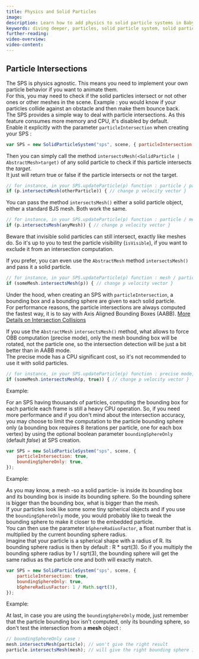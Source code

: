 ```yaml
---
title: Physics and Solid Particles
image:
description: Learn how to add physics to solid particle systems in Babylon.js.
keywords: diving deeper, particles, solid particle system, solid particles, physics
further-reading:
video-overview:
video-content:
---
```


## Particle Intersections

The SPS is physics agnostic. This means you need to implement your own particle behavior if you want to animate them.  
For this, you may need to check if the solid particles intersect or not other ones or other meshes in the scene. Example : you would know if your particles collide against an obstacle and then make them bounce back.  
The SPS provides a simple way to deal with particle intersections. As this feature consumes more memory and CPU, it's disabled by default.  
Enable it explicitly with the parameter `particleIntersection` when creating your SPS :

```javascript
var SPS = new SolidParticleSystem("sps", scene, { particleIntersection: true });
```

Then you can simply call the method `intersectsMesh(<SolidParticle | AbstractMesh>target)` of any solid particle to check if this particle intersects the _target_.  
It just will return true or false if the particle intersects or not the target.

```javascript
// for instance, in your SPS.updateParticle(p) function : particle / particle
if (p.intersectsMesh(otherParticle)) { // change p velocity vector }
```

You can pass the method `intersectsMesh()` either a solid particle object, either a standard BJS mesh. Both work the same.

```javascript
// for instance, in your SPS.updateParticle(p) function : particle / mesh
if (p.intersectsMesh(anyMesh)) { // change p velocity vector }
```

Beware that invisible solid particles can still intersect, exactly like meshes do. So it's up to you to test the particle visibility (`isVisible`), if you want to exclude it from an intersection computation.

If you prefer, you can even use the `AbstractMesh` method `intersectsMesh()` and pass it a solid particle.

```javascript
// for instance, in your SPS.updateParticle(p) function : mesh / particle
if (someMesh.intersectsMesh(p)) { // change p velocity vector }
```

Under the hood, when creating an SPS with `particleIntersection`, a bounding box and a bounding sphere are given to each solid particle.  
For performance reasons, the particle intersections are always computed the fastest way, it is to say with Axis Aligned Bounding Boxes (AABB). [More Details on Intersection Collisions](/features/featuresDeepDive/mesh/interactions/mesh_intersect)

If you use the `AbstractMesh` `intersectsMesh()` method, what allows to force OBB computation (precise mode), only the mesh bounding box will be rotated, not the particle one, so the intersection detection will be just a bit better than in AABB mode.  
The precise mode has a CPU significant cost, so it's not recommended to use it with solid particles.

```javascript
// for instance, in your SPS.updateParticle(p) function : precise mode, mesh / particle
if (someMesh.intersectsMesh(p, true)) { // change p velocity vector }
```

Example: <Playground id="#10RCC9" title="Physics and Solid Particles Example 1" description="Simple example of adding physics to solid particles."/>

For an SPS having thousands of particles, computing the bounding box for each particle each frame is still a heavy CPU operation. So, if you need more performance and if you don't mind about the intersection accuracy, you may choose to limit the computation to the particle bounding sphere only (a bounding box requires 8 iterations per particle, one for each box vertex) by using the optional boolean parameter `boundingSphereOnly` (default _false_) at SPS creation.

```javascript
var SPS = new SolidParticleSystem("sps", scene, {
    particleIntersection: true,
    boundingSphereOnly: true,
});
```

Example: <Playground id="#2BXZC#2" title="Physics and Solid Particles Example 2" description="Simple example of adding physics to solid particles."/>

As you may know, a mesh -so a solid particle- is inside its bounding box and its bounding box is inside its bounding sphere. So the bounding sphere is bigger than the bounding box, what is bigger than the mesh.  
If your particles look like some some tiny spherical objects and if you use the `boundingSphereOnly` mode, you would probably like to tweak the bounding sphere to make it closer to the embedded particle.  
You can then use the parameter `bSphereRadiusFactor`, a float number that is multiplied by the current bounding sphere radius.  
Imagine that your particle is a spherical shape with a radius of R. Its bounding sphere radius is then by default : R \* sqrt(3). So if you multiply the bounding sphere radius by 1 / sqrt(3), the bounding sphere will get the same radius as the particle one and both will exactly match.

```javascript
var SPS = new SolidParticleSystem("sps", scene, {
    particleIntersection: true,
    boundingSphereOnly: true,
    bSphereRadiusFactor: 1 / Math.sqrt(3),
});
```

Example: <Playground id="#29F0EG#2" title="Physics and Solid Particles Example 3" description="Simple example of adding physics to solid particles."/>

At last, in case you are using the `boundingSphereOnly` mode, just remember that the particle bounding box isn't computed, only its bounding sphere, so don't test the intersection from a **mesh** object :

```javascript
// boundingSphereOnly case :
mesh.intersectsMesh(particle); // won't give the right result
particle.intersectsMesh(mesh); // will give the right bounding sphere intersection
```
